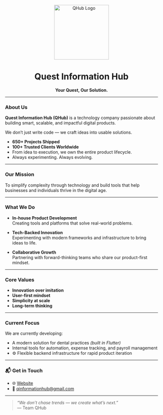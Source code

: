 <p align="center">
  <img src="https://qinformationhub.com/wp-content/uploads/2025/08/LOGO-without-Background-1.png" alt="QHub Logo" width="180"/>
</p>

<h1 align="center">Quest Information Hub</h1>

<p align="center"><strong>Your Quest, Our Solution.</strong></p>

---

### About Us
**Quest Information Hub (QHub)** is a technology company passionate about building smart, scalable, and impactful digital products.

We don’t just write code — we craft ideas into usable solutions.

-  **650+ Projects Shipped**
-  **100+ Trusted Clients Worldwide**
-  From idea to execution, we own the entire product lifecycle.
-  Always experimenting. Always evolving.

---

### Our Mission
To simplify complexity through technology and build tools that help businesses and individuals thrive in the digital age.

---

### What We Do
- **In-house Product Development**  
  Creating tools and platforms that solve real-world problems.

- **Tech-Backed Innovation**  
  Experimenting with modern frameworks and infrastructure to bring ideas to life.

- **Collaborative Growth**  
  Partnering with forward-thinking teams who share our product-first mindset.

---

### Core Values
- **Innovation over imitation**
- **User-first mindset**
- **Simplicity at scale**
- **Long-term thinking**

---

### Current Focus
We are currently developing:
-  A modern solution for dental practices *(built in Flutter)*
-  Internal tools for automation, expense tracking, and payroll management
- ⚙ Flexible backend infrastructure for rapid product iteration

---

### 📬 Get in Touch
- 🌐 [Website](https://qinformationhub.com)
- 📧 qinformationhub@gmail.com

---

> _“We don’t chase trends — we create what’s next.”_  
> — Team QHub
